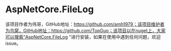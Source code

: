 # AspNetCore.FileLog
该项目作者为伟哥，GitHub地址：https://github.com/amh1979；该项目维护者为鸟窝，GitHub地址：https://github.com/TopGuo；该项目以在nuget上，大家可以搜索“AspNetCore.FileLog ”进行安装，如果在使用中遇到任何问题，欢迎issue。
